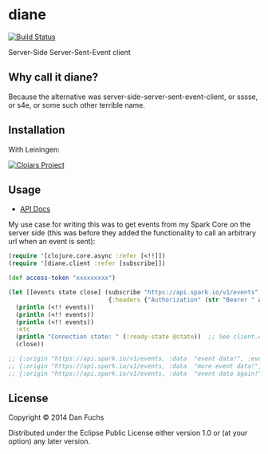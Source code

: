 # diane

[![Build Status](https://travis-ci.org/fajpunk/diane.svg?branch=master)](https://travis-ci.org/fajpunk/diane)

Server-Side Server-Sent-Event client

## Why call it diane?

Because the alternative was server-side-server-sent-event-client, or sssse, or
s4e, or some such other terrible name.

## Installation

With Leiningen:

[![Clojars Project](http://clojars.org/diane/latest-version.svg)](http://clojars.org/diane)

## Usage

* [API Docs][]

My use case for writing this was to get events from my Spark Core on the server side
(this was before they added the functionality to call an arbitrary url when an event
 is sent):

```clojure
(require '[clojure.core.async :refer [<!!]])
(require '[diane.client :refer [subscribe]])

(def access-token "xxxxxxxxx")

(let [[events state close] (subscribe "https://api.spark.io/v1/events"
                            {:headers {"Authorization" (str "Bearer " access-token)}})]
  (println (<!! events))
  (println (<!! events))
  (println (<!! events))
  :etc
  (println "Connection state: " (:ready-state @state))  ;; See client.clj for other state
  (close))

;; {:origin "https://api.spark.io/v1/events, :data  "event data!", :event "an-event-type", :last-event-id  ""}
;; {:origin "https://api.spark.io/v1/events, :data  "more event data!", :event "another-event-type", :last-event-id  ""}
;; {:origin "https://api.spark.io/v1/events, :data  "event data again!", :event "yet-another-event-type", :last-event-id  ""}
```

## License

Copyright © 2014 Dan Fuchs

Distributed under the Eclipse Public License either version 1.0 or (at
your option) any later version.

[API docs]: <http://fajpunk.github.io/diane/>
